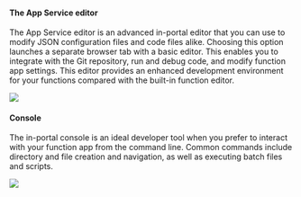 
#### The App Service editor
The App Service editor is an advanced in-portal editor that you can use to modify JSON configuration files and code files alike. Choosing this option launches a separate browser tab with a basic editor. This enables you to integrate with the Git repository, run and debug code, and modify function app settings. This editor provides an enhanced development environment for your functions compared with the built-in function editor.

![](https://github.com/fenago/katacoda-scenarios/raw/master/azure-functions/azure-functions-manage/steps/7/editor.JPG)

#### Console

The in-portal console is an ideal developer tool when you prefer to interact with your function app from the command line. Common commands include directory and file creation and navigation, as well as executing batch files and scripts.


![](https://github.com/fenago/katacoda-scenarios/raw/master/azure-functions/azure-functions-manage/steps/7/console.JPG)